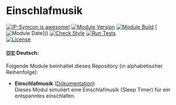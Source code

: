 # Einschlafmusik  

[![IP-Symcon is awesome!](https://img.shields.io/badge/IP--Symcon-6.3-blue.svg)](https://www.symcon.de)
[![Module Version](https://img.shields.io/badge/Module_Version-1.0-blue.svg)]()
[![Module Build](https://img.shields.io/badge/Module_Build-1-blue.svg)]()
[![Module Date](https://img.shields.io/badge/Module_Date-20230524_(24.05.2023)-blue.svg)]()  
[![Check Style](https://github.com/ubittner/Einschlafmusik/workflows/Check%20Style/badge.svg)](https://github.com/ubittner/Einschlafmusik/actions)
[![Run Tests](https://github.com/ubittner/Einschlafmusik/workflows/Run%20Tests/badge.svg)](https://github.com/ubittner/Einschlafmusik/actions)  
[![License](https://img.shields.io/badge/License-CC%20BY--NC--SA%204.0-green.svg)](https://creativecommons.org/licenses/by-nc-sa/4.0/)

#### :de: Deutsch:

Folgende Module beinhaltet dieses Repository (in alphabetischer Reihenfolge):

- __Einschlafmusik__ ([Dokumentation](Einschlafmusik))  
  Dieses Modul simuliert eine Einschlafmusik (Sleep Timer) für ein entspanntes einschlafen. 